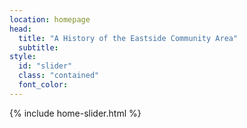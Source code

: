 ```yaml
---
location: homepage
head:
  title: "A History of the Eastside Community Area"
  subtitle:
style:
  id: "slider"
  class: "contained"
  font_color:
---
```

{% include home-slider.html %}
